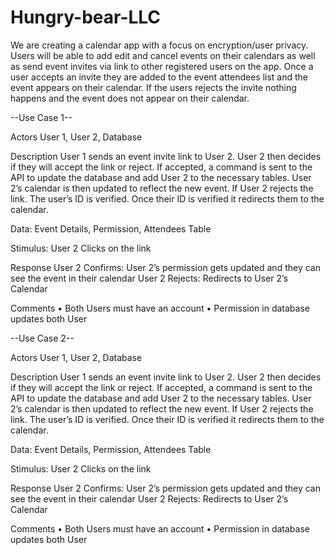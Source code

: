 # Hungry-bear-LLC

We are creating a calendar app with a focus on encryption/user privacy. 
Users will be able to add edit and cancel events on their calendars as well as send event invites via link to other registered users on the app. Once a user accepts an invite they are added to the event attendees list and the event appears on their calendar. If the users rejects the invite nothing happens and the event does not appear on their calendar.


--Use Case 1--

Actors User 1, User 2, Database

Description User 1 sends an event invite link to User 2. User 2 then decides if they will accept the link or reject. If accepted, a command is sent to the API to update the database and add User 2 to the necessary tables. User 2’s calendar is then updated to reflect the new event. If User 2 rejects the link. The user’s ID is verified. Once their ID is verified it redirects them to the calendar. 

Data: Event Details, Permission, Attendees Table

Stimulus: User 2 Clicks on the link

Response 
User 2 Confirms: User 2’s permission gets updated and they can see the event in their calendar
User 2 Rejects: Redirects to User 2’s Calendar

Comments
•	Both Users must have an account
•	Permission in database updates both User


--Use Case 2--

Actors User 1, User 2, Database

Description User 1 sends an event invite link to User 2. User 2 then decides if they will accept the link or reject. If accepted, a command is sent to the API to update the database and add User 2 to the necessary tables. User 2’s calendar is then updated to reflect the new event. If User 2 rejects the link. The user’s ID is verified. Once their ID is verified it redirects them to the calendar. 

Data: Event Details, Permission, Attendees Table

Stimulus: User 2 Clicks on the link

Response 
User 2 Confirms: User 2’s permission gets updated and they can see the event in their calendar
User 2 Rejects: Redirects to User 2’s Calendar

Comments
•	Both Users must have an account
•	Permission in database updates both User
